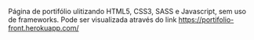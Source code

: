 Página de portifólio ulitizando HTML5, CSS3, SASS e Javascript, sem uso de frameworks. Pode ser visualizada através do link https://portifolio-front.herokuapp.com/
